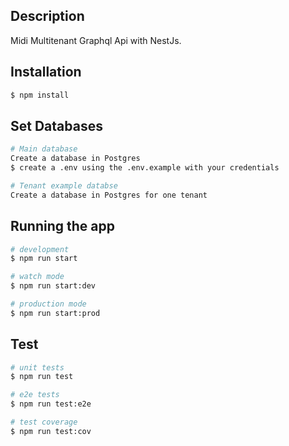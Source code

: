 ## Description

Midi Multitenant Graphql Api with NestJs.

## Installation

```bash
$ npm install
```

## Set Databases

```bash
# Main database
Create a database in Postgres
$ create a .env using the .env.example with your credentials

# Tenant example databse
Create a database in Postgres for one tenant

```

## Running the app

```bash
# development
$ npm run start

# watch mode
$ npm run start:dev

# production mode
$ npm run start:prod
```

## Test

```bash
# unit tests
$ npm run test

# e2e tests
$ npm run test:e2e

# test coverage
$ npm run test:cov
```
